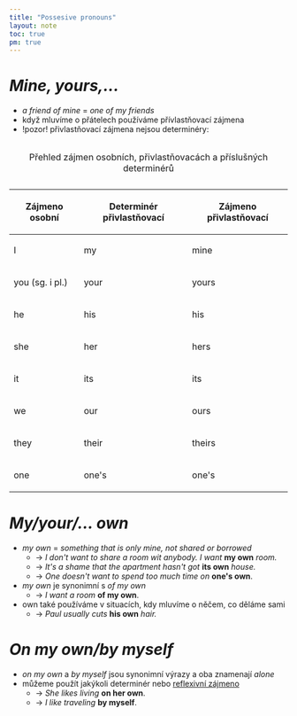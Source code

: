 ```yaml
---
title: "Possesive pronouns"
layout: note
toc: true
pm: true
---
```

# _Mine, yours,..._
- _a friend of mine_ = _one of my friends_
- když mluvíme o přátelech používáme přívlastňovací zájmena
- !pozor! přivlastňovací zájmena nejsou determinéry:

<table class="note-table">
    <thead>
        <tr>
            <th>

Zájmeno osobní
            </th>
            <th>

Determinér přivlastňovací
            </th>
            <th>

Zájmeno přivlastňovací
            </th>
        </tr>
    </thead>
    <tbody class="it">
        <tr>
            <td>

I
            </td>
            <td>

my
            </td>
            <td>

mine
            </td>
        </tr>
        <tr>
            <td>

you (sg. i pl.)
            </td>
            <td>

your
            </td>
            <td>

yours
            </td>
        </tr>
        <tr>
            <td>

he
            </td>
            <td>

his
            </td>
            <td>

his
            </td>
        </tr>
        <tr>
            <td>

she
            </td>
            <td>

her
            </td>
            <td>

hers
            </td>
        </tr>
        <tr>
            <td>

it
            </td>
            <td>

its
            </td>
            <td>

its
            </td>
        </tr>
        <tr>
            <td>

we
            </td>
            <td>

our
            </td>
            <td>

ours
            </td>
        </tr>
        <tr>
            <td>

they
            </td>
            <td>

their
            </td>
            <td>

theirs
            </td>
        </tr>
        <tr>
            <td>

one
            </td>
            <td>

one's
            </td>
            <td>

one's
            </td>
        </tr>
    </tbody>
    <caption>

Přehled zájmen osobních, přivlastňovacách a příslušných determinérů
    </caption>
</table>

# _My/your/... own_
- _my own_ = _something that is only mine, not shared or borrowed_
    - -> _I don't want to share a room wit anybody. I want_ **my own** _room._
    - -> _It's a shame that the apartment hasn't got_ **its own** _house._
    - -> _One doesn't want to spend too much time on_ **one's own**.
- _my own_ je synonimní s _of my own_
    - -> _I want a room_ **of my own**.
- own také používáme v situacích, kdy mluvíme o něčem, co děláme sami
    - -> _Paul usually cuts_ **his own** _hair._
# _On my own/by myself_
- _on my own_ a _by myself_ jsou synonimní výrazy a oba znamenají _alone_
- můžeme použít jakýkoli determinér nebo [reflexivní zájmeno](/notes/research/english/reflexive-pronouns)
    - -> _She likes living_ **on her own**.
    - -> _I like traveling_ **by myself**.